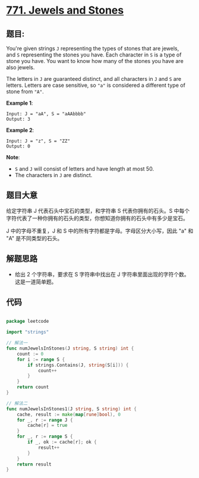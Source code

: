 # [771. Jewels and Stones](https://leetcode.com/problems/jewels-and-stones/)



## 题目:

You're given strings `J` representing the types of stones that are jewels, and `S` representing the stones you have. Each character in `S` is a type of stone you have. You want to know how many of the stones you have are also jewels.

The letters in `J` are guaranteed distinct, and all characters in `J` and `S` are letters. Letters are case sensitive, so `"a"` is considered a different type of stone from `"A"`.

**Example 1**:

    Input: J = "aA", S = "aAAbbbb"
    Output: 3

**Example 2**:

    Input: J = "z", S = "ZZ"
    Output: 0

**Note**:

- `S` and `J` will consist of letters and have length at most 50.
- The characters in `J` are distinct.


## 题目大意

给定字符串 J 代表石头中宝石的类型，和字符串 S 代表你拥有的石头。S 中每个字符代表了一种你拥有的石头的类型，你想知道你拥有的石头中有多少是宝石。

J 中的字母不重复，J 和 S 中的所有字符都是字母。字母区分大小写，因此 "a" 和 "A" 是不同类型的石头。



## 解题思路


- 给出 2 个字符串，要求在 S 字符串中找出在 J 字符串里面出现的字符个数。这是一道简单题。


## 代码

```go

package leetcode

import "strings"

// 解法一
func numJewelsInStones(J string, S string) int {
	count := 0
	for i := range S {
		if strings.Contains(J, string(S[i])) {
			count++
		}
	}
	return count
}

// 解法二
func numJewelsInStones1(J string, S string) int {
	cache, result := make(map[rune]bool), 0
	for _, r := range J {
		cache[r] = true
	}
	for _, r := range S {
		if _, ok := cache[r]; ok {
			result++
		}
	}
	return result
}

```